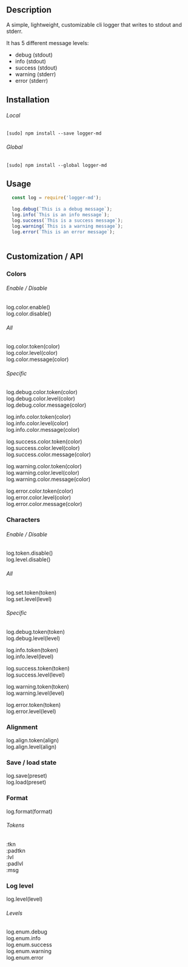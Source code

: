 ## Description

A simple, lightweight, customizable cli logger that writes to stdout and stderr.

It has 5 different message levels:

  * debug (stdout)
  * info (stdout)
  * success (stdout)
  * warning (stderr)
  * error (stderr)

## Installation

###### Local

```[sudo] npm install --save logger-md```

###### Global

```[sudo] npm install --global logger-md```

## Usage

```javascript
  const log = require('logger-md');
  
  log.debug(`This is a debug message`);
  log.info(`This is an info message`);
  log.success(`This is a success message`);
  log.warning(`This is a warning message`);
  log.error(`This is an error message`);
  
```

## Customization / API

### Colors

###### Enable / Disable

log.color.enable()<br>
log.color.disable()

###### All

log.color.token(color)<br>
log.color.level(color)<br>
log.color.message(color)

###### Specific

log.debug.color.token(color)<br>
log.debug.color.level(color)<br>
log.debug.color.message(color)

log.info.color.token(color)<br>
log.info.color.level(color)<br>
log.info.color.message(color)

log.success.color.token(color)<br>
log.success.color.level(color)<br>
log.success.color.message(color)

log.warning.color.token(color)<br>
log.warning.color.level(color)<br>
log.warning.color.message(color)

log.error.color.token(color)<br>
log.error.color.level(color)<br>
log.error.color.message(color)

### Characters

###### Enable / Disable

log.token.disable()<br>
log.level.disable()

###### All

log.set.token(token)<br>
log.set.level(level)

###### Specific

log.debug.token(token)<br>
log.debug.level(level)

log.info.token(token)<br>
log.info.level(level)

log.success.token(token)<br>
log.success.level(level)

log.warning.token(token)<br>
log.warning.level(level)

log.error.token(token)<br>
log.error.level(level)

### Alignment

log.align.token(align)<br>
log.align.level(align)

### Save / load state

log.save(preset)<br>
log.load(preset)

### Format

log.format(format)

###### Tokens

:tkn<br>
:padtkn<br>
:lvl<br>
:padlvl<br>
:msg

### Log level

log.level(level)

###### Levels

log.enum.debug<br>
log.enum.info<br>
log.enum.success<br>
log.enum.warning<br>
log.enum.error

